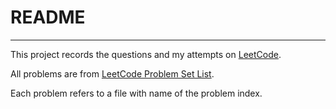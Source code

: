 # README

---

This project records the questions and my attempts on [LeetCode](https://leetcode.com/). 

All problems are from [LeetCode Problem Set List](https://leetcode.com/problemset/all/). 

Each problem refers to a file with name of the problem index.